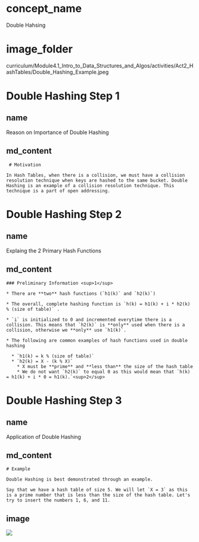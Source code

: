# concept_name
Double Hahsing

# image_folder
curriculum/Module4.1_Intro_to_Data_Structures_and_Algos/activities/Act2_HashTables/Double_Hashing_Example.jpeg

# Double Hashing Step 1

## name
Reason on Importance of Double Hashing

## md_content
```
 # Motivation

In Hash Tables, when there is a collision, we must have a collision resolution technique when keys are hashed to the same bucket. Double Hashing is an example of a collision resolution technique. This technique is a part of open addressing.
```

# Double Hashing Step 2

## name
Explaing the 2 Primary Hash Functions

## md_content
```
### Preliminary Information <sup>1</sup>

* There are **two** hash functions (`h1(k)` and `h2(k)`)

* The overall, complete hashing function is `h(k) = h1(k) + i * h2(k) % (size of table)` .

* `i` is initialized to 0 and incremented everytime there is a collision. This means that `h2(k)` is **only** used when there is a collision, otherwise we **only** use `h1(k)`. 

* The following are common examples of hash functions used in double hashing

  * `h1(k) = k % (size of table)`
  * `h2(k) = X - (k % X)`
    * X must be **prime** and **less than** the size of the hash table
    * We do not want `h2(k)` to equal 0 as this would mean that `h(k) = h1(k) + i * 0 = h1(k).`<sup>2</sup>
```

# Double Hashing Step 3

## name
Application of Double Hashing

## md_content
```
# Example

Double Hashing is best demonstrated through an example.

Say that we have a hash table of size 5. We will let `X = 3` as this is a prime number that is less than the size of the hash table. Let's try to insert the numbers 1, 6, and 11.
```

## image
<img src = "https://projectbit.s3-us-west-1.amazonaws.com/darlene/labs/Double_Hashing_Example.jpeg">









